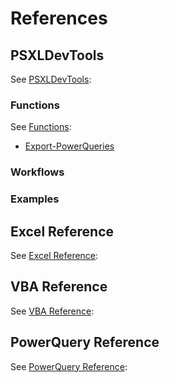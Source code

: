 # References

## PSXLDevTools

See [PSXLDevTools](./PSXLDevTools/):

### Functions

See [Functions](./PSXLDevTools/Functions/):

- [Export-PowerQueries](./PSXLDevTools/Functions/Export-PowerQueries)

### Workflows

### Examples

## Excel Reference

See [Excel Reference](./Excel/):

## VBA Reference

See [VBA Reference](./VBA/):

## PowerQuery Reference

See [PowerQuery Reference](./PowerQuery/):
